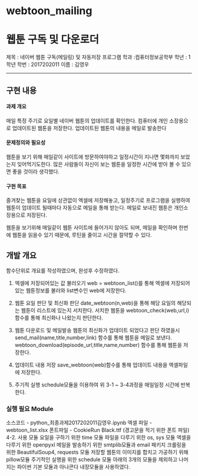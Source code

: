 # webtoon_mailing
# 웹툰 구독 및 다운로더
제목 : 네이버 웹툰 구독(메일링) 및 자동저장 프로그램
학과 :컴퓨터정보공학부
학년 : 1학년
학번 : 2017202011
이름 : 김영우

---------

## 구현 내용

#### 과제 개요

매일 특정 주기로 요일별 네이버 웹툰의 업데이트를 확인한다.
컴퓨터에 개인 소장용으로 업데이트된 웹툰을 저장한다.
업데이트된 웹툰의 내용을 메일로 발송한다

#### 문제정의와 필요성

웹툰을 보기 위해 매일같이 사이트에 방문하여야하고 일정시간이 지나면 몇화까지 보았는지 잊어먹기도한다. 많은 사람들이 자신이 보는 웹툰을 일정한 시간에 받아 볼 수 있으면 좋을 것이라 생각했다.

#### 구현 목표

 즐겨찾는 웹툰을 요일에 상관없이 엑셀에 저장해놓고, 일정주기로 프로그램을 실행하여 웹툰이 업데이트 될때마다 자동으로 메일을 통해 받는다. 메일로 보내진 웹툰은 개인소장용으로 저장된다. 

 웹툰을 보기위해 매일같이 웹툰 사이트에 들어가지 않아도 되며, 메일을 확인하며 한번에 웹툰을 읽을수 있기 때문에, 루틴을 줄이고 시간을 절약할 수 있다.





## 개발 개요

함수단위로 개요를 작성하였으며, 완성후 수정하였다.

1. 엑셀에 저장되어있는 값 불러오기
   web = webtoon_list()를 통해 엑셀에 저장되어있는 웹툰정보를 불러와 list변수인 web에 저장한다.

2. 웹툰 요일 판단 및 최신화 판단
   date_webtoon(n,web)을 통해 해당 요일의 해당되는 웹툰이 리스트에 있는지 서치한다.
   서치한 웹툰을 webtoon_check(web,url,i)함수를 통해 최신화나 나왔는지 판단한다.

3. 웹툰 다운로드 및 메일발송
   웹툰의 최신화가 업데이트 되었다고 판단 하였을시
   send_mail(name,title,number,link) 함수를 통해 웹툰을 메일로 보낸다.
   webtoon_download(episode_url,title,name,number) 함수를 통해 웹툰을 저장한다.

4. 업데이트 내용 저장
   save_webtoon(web)함수를 통해 업데이트 내용을 엑셀파일에 저장한다.

5. 주기적 실행
   schedule모듈을 이용하여 위 3-1 ~ 3-4과정을 매일일정 시간에 반복한다.



### 실행 필요 Module

소스코드 - python_최종과제2017202011김영우.ipynb
엑셀 파일 - webtoon_list.xlsx
폰트파일 - CookieRun Black.ttf (경고문을 적기 위한 폰트 파일)
4-2. 사용 모듈
요일을 구하기 위한 time 모듈
파일을 다루기 위한 os, sys 모듈
엑셀을 다루기 위한 openpyxl
메일을 발송하기 위한 smtplib모듈과 email 패키지
크롤링을 위한 BeautifulSoup4, requests 모듈
저장할 웹툰의 이미지를 합치고 가공하기 위해 pillow모듈
주기적인 실행을 위한 schedule 모듈
아래의 3개의 모듈을 제외하고 나머지는
파이썬 기본 모듈과 아나콘다 내장모듈을 사용하였다.


